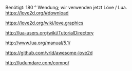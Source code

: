 Benötigt: 
180 ° Wendung; wir verwenden jetzt Löve / Lua.  
https://love2d.org/#download

https://love2d.org/wiki/love.graphics

http://lua-users.org/wiki/TutorialDirectory

http://www.lua.org/manual/5.1/

https://github.com/vrld/awesome-love2d

http://ludumdare.com/compo/
